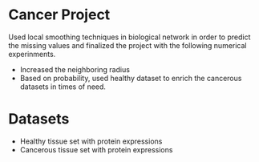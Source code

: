 # Cancer Project
Used local smoothing techniques in biological network in order to predict the missing values and finalized the project with the following numerical experinments.
- Increased the neighboring radius
- Based on probability, used healthy dataset to enrich the cancerous datasets in times of need.

# Datasets 
- Healthy tissue set with protein expressions 
- Cancerous tissue set with protein expressions
